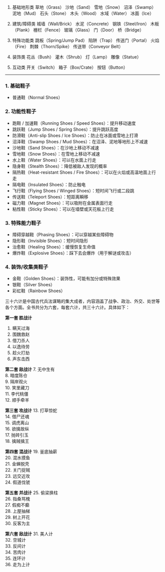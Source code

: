 
1. 基础地形类
草地（Grass）
沙地（Sand）
雪地（Snow）
沼泽（Swamp）
泥地（Mud）
石头（Stone）
木头（Wood）
水域（Water）
冰面（Ice）

2. 建筑/障碍类
城墙（Wall/Brick）
水泥（Concrete）
钢铁（Steel/Iron）
木板（Plank）
栅栏（Fence）
玻璃（Glass）
门（Door）
桥（Bridge）

3. 特殊功能类
跳板（Spring/Jump Pad）
陷阱（Trap）
传送门（Portal）
火焰（Fire）
荆棘（Thorn/Spike）
传送带（Conveyor Belt）

4. 装饰类
花丛（Bush）
灌木（Shrub）
灯（Lamp）
雕像（Statue）

5. 互动类
开关（Switch）
箱子（Box/Crate）
按钮（Button）



---

### 1. 基础鞋子
- 普通鞋（Normal Shoes）

### 2. 功能性鞋子
- 跑鞋 / 加速鞋（Running Shoes / Speed Shoes）：提升移动速度
- 跳跃鞋（Jump Shoes / Spring Shoes）：提升跳跃高度
- 防滑鞋（Anti-slip Shoes / Ice Shoes）：防止在冰面或雪地上打滑
- 沼泽鞋（Swamp Shoes / Mud Shoes）：在沼泽、泥地等地形上不减速
- 沙地鞋（Sand Shoes）：在沙地上移动不减速
- 雪地鞋（Snow Shoes）：在雪地上移动不减速
- 水上鞋（Water Shoes）：可以在水面上行走
- 隐身鞋（Stealth Shoes）：降低被敌人发现的概率
- 隔热鞋（Heat-resistant Shoes / Fire Shoes）：可以在火焰或高温地面上行走
- 隔电鞋（Insulated Shoes）：防止触电
- 飞行鞋（Flying Shoes / Winged Shoes）：短时间飞行或二段跳
- 传送鞋（Teleport Shoes）：短距离瞬移
- 磁力鞋（Magnet Shoes）：可以吸附在金属表面行走
- 粘性鞋（Sticky Shoes）：可以在墙壁或天花板上行走

### 3. 特殊能力鞋子
- 障碍穿越鞋（Phasing Shoes）：可以穿越某些障碍物
- 隐形鞋（Invisible Shoes）：短时间隐形
- 治愈鞋（Healing Shoes）：缓慢恢复生命值
- 爆炸鞋（Explosive Shoes）：踩下去会爆炸（用于解谜或攻击）

### 4. 装饰/收集类鞋子
- 金鞋（Golden Shoes）：装饰性，可能有加分或特殊效果
- 银鞋（Silver Shoes）
- 彩虹鞋（Rainbow Shoes）



三十六计是中国古代兵法谋略的集大成者，内容涵盖了战争、政治、外交、处世等各个方面。全书共分为六套，每套六计，共三十六计。具体如下：

**第一套 胜战计**
1. 瞒天过海  
2. 围魏救赵  
3. 借刀杀人  
4. 以逸待劳  
5. 趁火打劫  
6. 声东击西  

**第二套 敌战计**
7. 无中生有  
8. 暗度陈仓  
9. 隔岸观火  
10. 笑里藏刀  
11. 李代桃僵  
12. 顺手牵羊  

**第三套 攻战计**
13. 打草惊蛇  
14. 借尸还魂  
15. 调虎离山  
16. 欲擒故纵  
17. 抛砖引玉  
18. 擒贼擒王  

**第四套 混战计**
19. 釜底抽薪  
20. 混水摸鱼  
21. 金蝉脱壳  
22. 关门捉贼  
23. 远交近攻  
24. 假道伐虢  

**第五套 并战计**
25. 偷梁换柱  
26. 指桑骂槐  
27. 假痴不癫  
28. 上屋抽梯  
29. 树上开花  
30. 反客为主  

**第六套 敌战计**
31. 美人计  
32. 空城计  
33. 反间计  
34. 苦肉计  
35. 连环计  
36. 走为上计  
